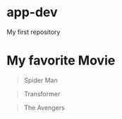 # app-dev
My first repository

  # My favorite Movie 

  > Spider Man
  
  > Transformer
  
  > The Avengers 
 
 
 
